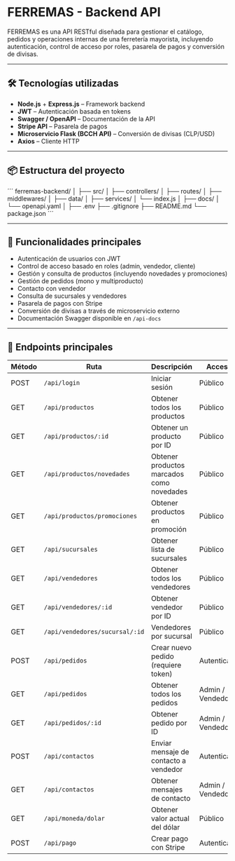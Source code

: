 # FERREMAS - Backend API

FERREMAS es una API RESTful diseñada para gestionar el catálogo, pedidos y operaciones internas de una ferretería mayorista, incluyendo autenticación, control de acceso por roles, pasarela de pagos y conversión de divisas.

---

## 🛠️ Tecnologías utilizadas

- **Node.js** + **Express.js** – Framework backend
- **JWT** – Autenticación basada en tokens
- **Swagger / OpenAPI** – Documentación de la API
- **Stripe API** – Pasarela de pagos
- **Microservicio Flask (BCCH API)** – Conversión de divisas (CLP/USD)
- **Axios** – Cliente HTTP

---

## 📦 Estructura del proyecto

´´´
ferremas-backend/
│
├── src/
│ ├── controllers/
│ ├── routes/
│ ├── middlewares/
│ ├── data/
│ ├── services/
│ └── index.js
│
├── docs/
│ └── openapi.yaml
│
├── .env
├── .gitignore
├── README.md
└── package.json
´´´

---

## 🔐 Funcionalidades principales

- Autenticación de usuarios con JWT
- Control de acceso basado en roles (admin, vendedor, cliente)
- Gestión y consulta de productos (incluyendo novedades y promociones)
- Gestión de pedidos (mono y multiproducto)
- Contacto con vendedor
- Consulta de sucursales y vendedores
- Pasarela de pagos con Stripe
- Conversión de divisas a través de microservicio externo
- Documentación Swagger disponible en `/api-docs`

---

## 🔗 Endpoints principales

| Método | Ruta                           | Descripción                               | Acceso           |
| ------ | ------------------------------ | ----------------------------------------- | ---------------- |
| POST   | `/api/login`                   | Iniciar sesión                            | Público          |
| GET    | `/api/productos`               | Obtener todos los productos               | Público          |
| GET    | `/api/productos/:id`           | Obtener un producto por ID                | Público          |
| GET    | `/api/productos/novedades`     | Obtener productos marcados como novedades | Público          |
| GET    | `/api/productos/promociones`   | Obtener productos en promoción            | Público          |
| GET    | `/api/sucursales`              | Obtener lista de sucursales               | Público          |
| GET    | `/api/vendedores`              | Obtener todos los vendedores              | Público          |
| GET    | `/api/vendedores/:id`          | Obtener vendedor por ID                   | Público          |
| GET    | `/api/vendedores/sucursal/:id` | Vendedores por sucursal                   | Público          |
| POST   | `/api/pedidos`                 | Crear nuevo pedido (requiere token)       | Autenticado      |
| GET    | `/api/pedidos`                 | Obtener todos los pedidos                 | Admin / Vendedor |
| GET    | `/api/pedidos/:id`             | Obtener pedido por ID                     | Admin / Vendedor |
| POST   | `/api/contactos`               | Enviar mensaje de contacto a vendedor     | Autenticado      |
| GET    | `/api/contactos`               | Obtener mensajes de contacto              | Admin / Vendedor |
| GET    | `/api/moneda/dolar`            | Obtener valor actual del dólar            | Público          |
| POST   | `/api/pago`                    | Crear pago con Stripe                     | Autenticado      |
